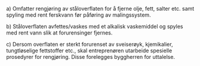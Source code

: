 a) Omfatter rengjøring av ståloverflaten for å fjerne olje, fett, salter etc. samt spyling med rent ferskvann før påføring av malingssystem.

b) Ståloverflaten avfettes/vaskes med et alkalisk vaskemiddel og spyles med rent vann slik at forurensinger fjernes.

c) Dersom overflaten er sterkt forurenset av sveiserøyk, kjemikalier, tungtløselige fettstoffer etc., skal entreprenøren utarbeide spesielle prosedyrer for rengjøring. Disse forelegges byggherren for uttalelse.


